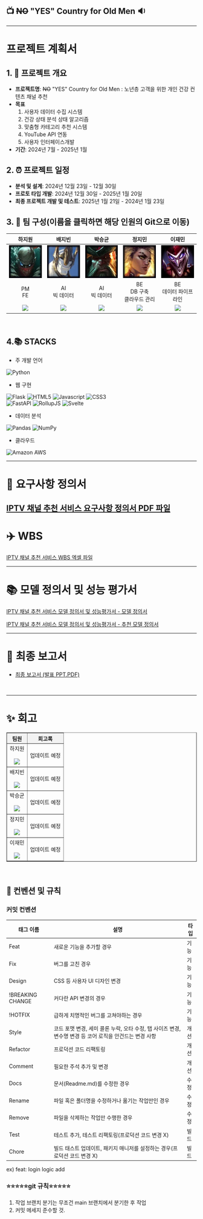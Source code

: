   ## 📺 ~~NO~~ "YES" Country for Old Men  🔉

  ---------------------------------------

  # 프로젝트 계획서

  ## 1. 🎂 프로젝트 개요
  - **프로젝트명**: ~~NO~~ "YES" Country for Old Men : 노년층 고객을 위한 개인 건강 컨텐츠 채널 추천
  - **목표** 
    1. 사용자 데이터 수집 시스템
    2. 건강 상태 분석 상태 알고리즘
    3. 맞춤형 카테고리 추천 시스템
    4. YouTube API 연동
    5. 사용자 인터페이스개발
  - **기간**: 2024년 7월 - 2025년 1월 

  ## 2. ⏰ 프로젝트 일정
  - **분석 및 설계**: 2024년 12월 23일 - 12월 30일
  - **프로토 타입 개발**: 2024년 12월 30일 - 2025년 1월 20일
  - **최종 프로젝트 개발 및 테스트**: 2025년 1월 21일 - 2024년 1월 23일

  ## 3. 💪 팀 구성(이름을 클릭하면 해당 인원의 Git으로 이동)
  <table style="width:100%; text-align:center; table-layout:fixed; border-collapse:collapse;">
    <colgroup>
      <!-- 전체 5열이므로 20%씩 -->
      <col style="width:20%;">
      <col style="width:20%;">
      <col style="width:20%;">
      <col style="width:20%;">
      <col style="width:20%;">
    </colgroup>
    <thead>
      <tr>
        <th>하지원</th>
        <th>배지빈</th>
        <th>박승균</th>
        <th>정지민</th>
        <th>이재민</th>
      </tr>
    </thead>
    <tbody>
      <tr>
        <td><img src="./Images/Pyke.png" style="width:150px; height:auto;" alt="지원"></td>
        <td><img src="./Images/Galio.png" style="width:150px; height:auto;" alt="지빈"></td>
        <td><img src="./Images/Gangplank.png" style="width:150px; height:auto;" alt="승균"></td>
        <td><img src="./Images/Rell.png" style="width:150px; height:auto;" alt="지민"></td>
        <td><img src="./Images/Shaco.png" style="width:150px; height:auto;" alt="재민"></td>
      </tr>
      <tr>
        <td>PM<br>FE</td>
        <td>AI<br>빅 데이터</td>
        <td>AI<br>빅 데이터</td>
        <td>BE<br>DB 구축<br>클라우드 관리</td>
        <td>BE<br>데이터 파이프라인</td>
      </tr>
      <tr>
        <td><a href="https://github.com/imnothotzzi" target="_blank">
            <img src="https://img.shields.io/badge/GitHub-Link-black?style=flat&logo=github&logoColor=white" />
          </a>
  </td>
        <td><a href="https://github.com/jb0617" target="_blank">
            <img src="https://img.shields.io/badge/GitHub-Link-black?style=flat&logo=github&logoColor=white" />
          </a></td>
        <td><a href="https://github.com/kyun8996" target="_blank">
            <img src="https://img.shields.io/badge/GitHub-Link-black?style=flat&logo=github&logoColor=white" />
          </a></td>
        <td><a href="https://github.com/triaria159" target="_blank">
            <img src="https://img.shields.io/badge/GitHub-Link-black?style=flat&logo=github&logoColor=white" />
          </a></td>
        <td><a href="https://github.com/jaemin-lee00" target="_blank">
            <img src="https://img.shields.io/badge/GitHub-Link-black?style=flat&logo=github&logoColor=white" />
          </a></td>
      </tr>
    </tbody>
  </table>
  <br>

  ## 4.📚 STACKS
  * 주 개발 언어

  ![Python](https://img.shields.io/badge/Python-3776AB?style=for-the-badge&logo=Python&logoColor=white)

  * 웹 구현

  ![Flask](https://img.shields.io/badge/Flask-000000?style=for-the-badge&logo=Flask&logoColor=white) ![HTML5](https://img.shields.io/badge/HTML5-E34F26?style=for-the-badge&logo=HTML5&logoColor=white) ![Javascript](https://img.shields.io/badge/Javascript-F7DF1E?style=for-the-badge&logo=Javascript&logoColor=white) ![CSS3](https://img.shields.io/badge/CSS3-1572B6?style=for-the-badge&logo=CSS3&logoColor=white) <br>
  ![FastAPI](https://img.shields.io/badge/FastAPI-005571?style=for-the-badge&logo=fastapi) ![RollupJS](https://img.shields.io/badge/RollupJS-ef3335?style=for-the-badge&logo=rollup.js&logoColor=white) ![Svelte](https://img.shields.io/badge/svelte-%23f1413d.svg?style=for-the-badge&logo=svelte&logoColor=white)

  * 데이터 분석

  ![Pandas](https://img.shields.io/badge/Pandas-150458?style=for-the-badge&logo=Pandas&logoColor=white) ![NumPy](https://img.shields.io/badge/NumPy-013243?style=for-the-badge&logo=NumPy&logoColor=white)

  * 클라우드

  ![Amazon AWS](https://img.shields.io/badge/Amazon%20AWS-232F3E?style=for-the-badge&logo=Amazon%20AWS&logoColor=white)

  ---------------------------------------

  # 📕 요구사항 정의서
  [IPTV 채널 추천 서비스 요구사항 정의서 PDF 파일](https://github.com/whynotsw-camp/wh02-2rd-4team-YCJ/blob/main/Docs/%EC%9A%94%EA%B5%AC%EC%82%AC%ED%95%AD_%EC%A0%95%EC%9D%98%EC%84%9C.pdf)
  ----------------------------------------

  # ✈️ WBS
  [IPTV 채널 추천 서비스 WBS 엑셀 파일](https://github.com/whynotsw-camp/wh02-2rd-4team-YCJ/blob/main/Docs/WBS_01.xlsx)


  -----------------------------------------

  # 📚 모델 정의서 및 성능 평가서
  [IPTV 채널 추천 서비스 모델 정의서 및 성능평가서 - 모델 정의서](https://github.com/whynotsw-camp/wh02-2rd-4team-YCJ/blob/main/Docs/%EB%AA%A8%EB%8D%B8%EC%A0%95%EC%9D%98%EC%84%9C_Final.pdf)

  [IPTV 채널 추천 서비스 모델 정의서 및 성능평가서 - 추천 모델 정의서](https://github.com/whynotsw-camp/wh02-2rd-4team-YCJ/blob/main/Docs/%EC%B6%94%EC%B2%9C%EB%AA%A8%EB%8D%B8%EC%A0%95%EC%9D%98%EC%84%9C_Final.pdf)

  -----------------------------------------

  # 📑 최종 보고서
  - [최종 보고서 (발표 PPT.PDF)](./Docs/group4_ppt_final_02.pdf)
  <br>

  -----------------------------------------

  # ✨ 회고

  <table border="1" style="border-collapse:collapse; width:100%; text-align:center;">
    <thead>
      <tr>
        <th style="background-color:#f2f2f2;">팀원</th>
        <th style="background-color:#f2f2f2;">회고록</th>
      </tr>
    </thead>
    <tbody>
      <tr>
        <td>하지원<br><br><a href="https://github.com/imnothotzzi" target="_blank">
            <img src="https://img.shields.io/badge/GitHub-Link-black?style=flat&logo=github&logoColor=white" />
          </a></td>
        <td>업데이트 예정</td>
      </tr>
      <tr>
        <td>배지빈<br><br><a href="https://github.com/jb0617" target="_blank">
            <img src="https://img.shields.io/badge/GitHub-Link-black?style=flat&logo=github&logoColor=white" />
          </a></td>
        <td>업데이트 예정</td>
      </tr>
      <tr>
        <td>박승균<br><br><a href="https://github.com/kyun8996" target="_blank">
            <img src="https://img.shields.io/badge/GitHub-Link-black?style=flat&logo=github&logoColor=white" />
          </a></td>
        <td>업데이트 예정</td>
      </tr>
      <tr>
        <td>정지민<br><br><a href="https://github.com/triaria159" target="_blank">
            <img src="https://img.shields.io/badge/GitHub-Link-black?style=flat&logo=github&logoColor=white" />
          </a></td>
        <td>업데이트 예정</td>
      </tr>
      <tr>
        <td>이재민<br><br><a href="https://github.com/jaemin-lee00" target="_blank">
            <img src="https://img.shields.io/badge/GitHub-Link-black?style=flat&logo=github&logoColor=white" />
          </a></td>
        <td>업데이트 예정</td>
      </tr>
    </tbody>
  </table>
  <br>

  ## 📌 컨벤션 및 규칙

  ### 커밋 컨벤션

  | 태그 이름        | 설명                                                                                                     | 타입 |
  | ---------------- | -------------------------------------------------------------------------------------------------------- | ---- |
  | Feat             | 새로운 기능을 추가할 경우                                                                                | 기능 |
  | Fix              | 버그를 고친 경우                                                                                         | 기능 |
  | Design           | CSS 등 사용자 UI 디자인 변경                                                                             | 기능 |
  | !BREAKING CHANGE | 커다란 API 변경의 경우                                                                                   | 기능 |
  | !HOTFIX          | 급하게 치명적인 버그를 고쳐야하는 경우                                                                   | 기능 |
  | Style            | 코드 포맷 변경, 세미 콜론 누락, 오타 수정, 탭 사이즈 변경, 변수명 변경 등 코어 로직을 안건드는 변경 사항 | 개선 |
  | Refactor         | 프로덕션 코드 리팩토링                                                                                   | 개선 |
  | Comment          | 필요한 주석 추가 및 변경                                                                                 | 개선 |
  | Docs             | 문서(Readme.md)를 수정한 경우                                                                            | 수정 |
  | Rename           | 파일 혹은 폴더명을 수정하거나 옮기는 작업만인 경우                                                       | 수정 |
  | Remove           | 파일을 삭제하는 작업만 수행한 경우                                                                       | 수정 |
  | Test             | 테스트 추가, 테스트 리팩토링(프로덕션 코드 변경 X)                                                       | 빌드 |
  | Chore            | 빌드 태스트 업데이트, 패키지 매니저를 설정하는 경우(프로덕션 코드 변경 X)                                | 빌드 |

  ex) feat: login logic add

  ### ⭐️⭐️⭐️⭐️⭐️git 규칙⭐️⭐️⭐️⭐️⭐️

  1. 작업 브랜치 분기는 무조건 main 브랜치에서 분기한 후 작업
  2. 커밋 메세지 준수할 것.
